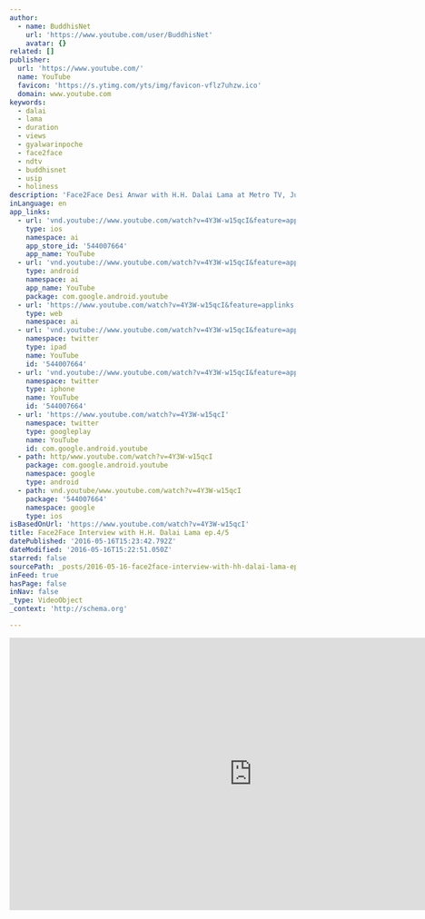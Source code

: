 ```yaml
---
author:
  - name: BuddhisNet
    url: 'https://www.youtube.com/user/BuddhisNet'
    avatar: {}
related: []
publisher:
  url: 'https://www.youtube.com/'
  name: YouTube
  favicon: 'https://s.ytimg.com/yts/img/favicon-vflz7uhzw.ico'
  domain: www.youtube.com
keywords:
  - dalai
  - lama
  - duration
  - views
  - gyalwarinpoche
  - face2face
  - ndtv
  - buddhisnet
  - usip
  - holiness
description: 'Face2Face Desi Anwar with H.H. Dalai Lama at Metro TV, June 26, 2010. Episode 4 of 5. Dialog only. Continue to http://www.youtube.com/watch?v=jDDmROpNAYA'
inLanguage: en
app_links:
  - url: 'vnd.youtube://www.youtube.com/watch?v=4Y3W-w15qcI&feature=applinks'
    type: ios
    namespace: ai
    app_store_id: '544007664'
    app_name: YouTube
  - url: 'vnd.youtube://www.youtube.com/watch?v=4Y3W-w15qcI&feature=applinks'
    type: android
    namespace: ai
    app_name: YouTube
    package: com.google.android.youtube
  - url: 'https://www.youtube.com/watch?v=4Y3W-w15qcI&feature=applinks'
    type: web
    namespace: ai
  - url: 'vnd.youtube://www.youtube.com/watch?v=4Y3W-w15qcI&feature=applinks'
    namespace: twitter
    type: ipad
    name: YouTube
    id: '544007664'
  - url: 'vnd.youtube://www.youtube.com/watch?v=4Y3W-w15qcI&feature=applinks'
    namespace: twitter
    type: iphone
    name: YouTube
    id: '544007664'
  - url: 'https://www.youtube.com/watch?v=4Y3W-w15qcI'
    namespace: twitter
    type: googleplay
    name: YouTube
    id: com.google.android.youtube
  - path: http/www.youtube.com/watch?v=4Y3W-w15qcI
    package: com.google.android.youtube
    namespace: google
    type: android
  - path: vnd.youtube/www.youtube.com/watch?v=4Y3W-w15qcI
    package: '544007664'
    namespace: google
    type: ios
isBasedOnUrl: 'https://www.youtube.com/watch?v=4Y3W-w15qcI'
title: Face2Face Interview with H.H. Dalai Lama ep.4/5
datePublished: '2016-05-16T15:23:42.792Z'
dateModified: '2016-05-16T15:22:51.050Z'
starred: false
sourcePath: _posts/2016-05-16-face2face-interview-with-hh-dalai-lama-ep45.md
inFeed: true
hasPage: false
inNav: false
_type: VideoObject
_context: 'http://schema.org'

---
```

<iframe src="https://cdn.embedly.com/widgets/media.html?src=https%3A%2F%2Fwww.youtube.com%2Fembed%2F4Y3W-w15qcI%3Ffeature%3Doembed&amp;url=http%3A%2F%2Fwww.youtube.com%2Fwatch%3Fv%3D4Y3W-w15qcI&amp;image=https%3A%2F%2Fi.ytimg.com%2Fvi%2F4Y3W-w15qcI%2Fhqdefault.jpg&amp;key=b7d04c9b404c499eba89ee7072e1c4f7&amp;type=text%2Fhtml&amp;schema=youtube" width="854" height="480" scrolling="no" frameborder="0" allowfullscreen="" style=""></iframe>